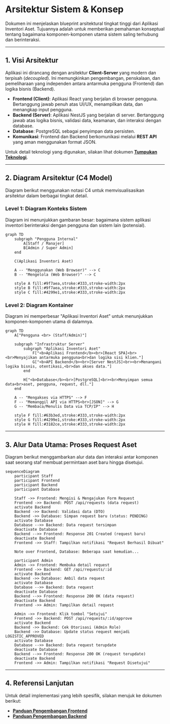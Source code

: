 # Arsitektur Sistem & Konsep

Dokumen ini menjelaskan blueprint arsitektural tingkat tinggi dari Aplikasi Inventori Aset. Tujuannya adalah untuk memberikan pemahaman konseptual tentang bagaimana komponen-komponen utama sistem saling terhubung dan berinteraksi.

---

## 1. Visi Arsitektur

Aplikasi ini dirancang dengan arsitektur **Client-Server** yang modern dan terpisah (_decoupled_). Ini memungkinkan pengembangan, penskalaan, dan pemeliharaan yang independen antara antarmuka pengguna (Frontend) dan logika bisnis (Backend).

-   **Frontend (Client)**: Aplikasi React yang berjalan di browser pengguna. Bertanggung jawab penuh atas UI/UX, menampilkan data, dan menangkap input pengguna.
-   **Backend (Server)**: Aplikasi NestJS yang berjalan di server. Bertanggung jawab atas logika bisnis, validasi data, keamanan, dan interaksi dengan database.
-   **Database**: PostgreSQL sebagai penyimpan data persisten.
-   **Komunikasi**: Frontend dan Backend berkomunikasi melalui **REST API** yang aman menggunakan format JSON.

Untuk detail teknologi yang digunakan, silakan lihat dokumen [**Tumpukan Teknologi**](./TECHNOLOGY_STACK.md).

---

## 2. Diagram Arsitektur (C4 Model)

Diagram berikut menggunakan notasi C4 untuk memvisualisasikan arsitektur dalam berbagai tingkat detail.

### Level 1: Diagram Konteks Sistem

Diagram ini menunjukkan gambaran besar: bagaimana sistem aplikasi inventori berinteraksi dengan pengguna dan sistem lain (potensial).

```mermaid
graph TD
    subgraph "Pengguna Internal"
        A[Staff / Manajer]
        B[Admin / Super Admin]
    end

    C(Aplikasi Inventori Aset)

    A -- "Menggunakan (Web Browser)" --> C
    B -- "Mengelola (Web Browser)" --> C
    
    style A fill:#9f7aea,stroke:#333,stroke-width:2px
    style B fill:#9f7aea,stroke:#333,stroke-width:2px
    style C fill:#4299e1,stroke:#333,stroke-width:2px
```

### Level 2: Diagram Kontainer

Diagram ini memperbesar "Aplikasi Inventori Aset" untuk menunjukkan komponen-komponen utama di dalamnya.

```mermaid
graph TD
    A["Pengguna <br> (Staff/Admin)"]

    subgraph "Infrastruktur Server"
        subgraph "Aplikasi Inventori Aset"
            F["<b>Aplikasi Frontend</b><br>[React SPA]<br><br>Menyajikan antarmuka pengguna<br>dan logika sisi klien."]
            G["<b>API Backend</b><br>[Server NestJS]<br><br>Menangani logika bisnis, otentikasi,<br>dan akses data."]
        end
        
        H["<b>Database</b><br>[PostgreSQL]<br><br>Menyimpan semua data<br>aset, pengguna, request, dll."]
    end

    A -- "Mengakses via HTTPS" --> F
    F -- "Memanggil API via HTTPS<br>[JSON]" --> G
    G -- "Membaca/Menulis Data via TCP/IP" --> H

    style F fill:#63b3ed,stroke:#333,stroke-width:2px
    style G fill:#4299e1,stroke:#333,stroke-width:2px
    style H fill:#3182ce,stroke:#333,stroke-width:2px
```

---

## 3. Alur Data Utama: Proses Request Aset

Diagram berikut menggambarkan alur data dan interaksi antar komponen saat seorang staf membuat permintaan aset baru hingga disetujui.

```mermaid
sequenceDiagram
    participant Staff
    participant Frontend
    participant Backend
    participant Database

    Staff ->> Frontend: Mengisi & Mengajukan Form Request
    Frontend ->> Backend: POST /api/requests (data request)
    activate Backend
    Backend ->> Backend: Validasi data (DTO)
    Backend ->> Database: Simpan request baru (status: PENDING)
    activate Database
    Database -->> Backend: Data request tersimpan
    deactivate Database
    Backend -->> Frontend: Response 201 Created (request baru)
    deactivate Backend
    Frontend ->> Staff: Tampilkan notifikasi "Request Berhasil Dibuat"

    Note over Frontend, Database: Beberapa saat kemudian...

    participant Admin
    Admin ->> Frontend: Membuka detail request
    Frontend ->> Backend: GET /api/requests/:id
    activate Backend
    Backend ->> Database: Ambil data request
    activate Database
    Database -->> Backend: Data request
    deactivate Database
    Backend -->> Frontend: Response 200 OK (data request)
    deactivate Backend
    Frontend ->> Admin: Tampilkan detail request

    Admin ->> Frontend: Klik tombol "Setujui"
    Frontend ->> Backend: POST /api/requests/:id/approve
    activate Backend
    Backend ->> Backend: Cek Otorisasi (Admin Role)
    Backend ->> Database: Update status request menjadi LOGISTIC_APPROVED
    activate Database
    Database -->> Backend: Data request terupdate
    deactivate Database
    Backend -->> Frontend: Response 200 OK (request terupdate)
    deactivate Backend
    Frontend ->> Admin: Tampilkan notifikasi "Request Disetujui"
```

---

## 4. Referensi Lanjutan

Untuk detail implementasi yang lebih spesifik, silakan merujuk ke dokumen berikut:

-   [**Panduan Pengembangan Frontend**](../../02_DEVELOPMENT_GUIDES/FRONTEND_GUIDE.md)
-   [**Panduan Pengembangan Backend**](../../02_DEVELOPMENT_GUIDES/BACKEND_GUIDE.md)
